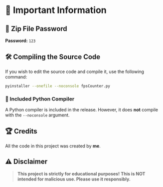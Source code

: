 # 📢 Important Information

## 🔑 Zip File Password
**Password:** `123`

## 🛠️ Compiling the Source Code
If you wish to edit the source code and compile it, use the following command:

```sh
pyinstaller --onefile --noconsole fpsCounter.py
```

### 🚀 Included Python Compiler
A Python compiler is included in the release. However, it does **not** compile with the `--noconsole` argument.

## 🏆 Credits
All the code in this project was created by **me**.

## ⚠️ Disclaimer
> **This project is strictly for educational purposes!**
> **This is NOT intended for malicious use. Please use it responsibly.**
